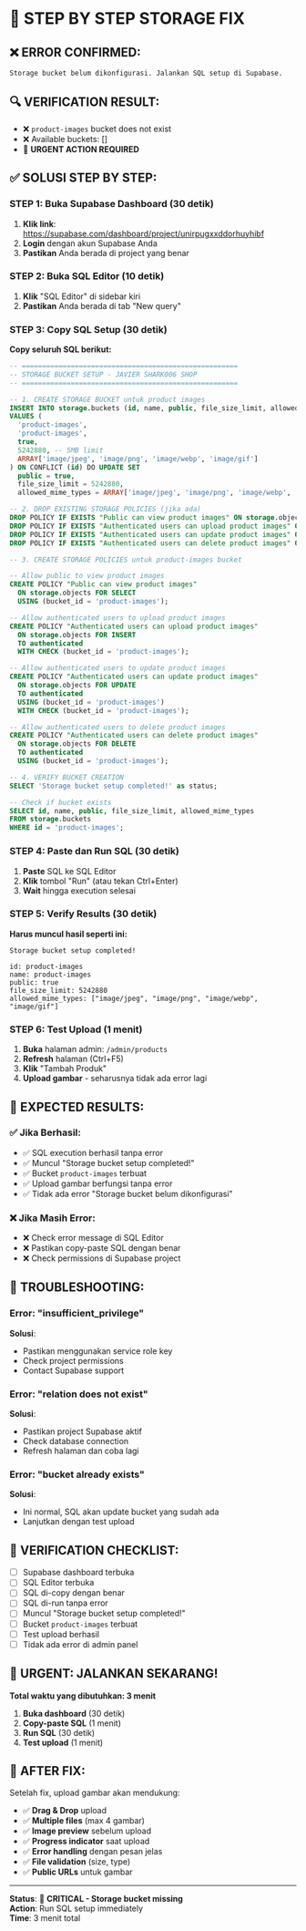 # 🚨 STEP BY STEP STORAGE FIX

## ❌ **ERROR CONFIRMED:**
```
Storage bucket belum dikonfigurasi. Jalankan SQL setup di Supabase.
```

## 🔍 **VERIFICATION RESULT:**
- ❌ `product-images` bucket does not exist
- ❌ Available buckets: []
- 🚨 **URGENT ACTION REQUIRED**

## ✅ **SOLUSI STEP BY STEP:**

### **STEP 1: Buka Supabase Dashboard (30 detik)**
1. **Klik link**: https://supabase.com/dashboard/project/unirpugxxddorhuyhibf
2. **Login** dengan akun Supabase Anda
3. **Pastikan** Anda berada di project yang benar

### **STEP 2: Buka SQL Editor (10 detik)**
1. **Klik** "SQL Editor" di sidebar kiri
2. **Pastikan** Anda berada di tab "New query"

### **STEP 3: Copy SQL Setup (30 detik)**
**Copy seluruh SQL berikut:**

```sql
-- =====================================================
-- STORAGE BUCKET SETUP - JAVIER SHARK006 SHOP
-- =====================================================

-- 1. CREATE STORAGE BUCKET untuk product images
INSERT INTO storage.buckets (id, name, public, file_size_limit, allowed_mime_types)
VALUES (
  'product-images',
  'product-images', 
  true,
  5242880, -- 5MB limit
  ARRAY['image/jpeg', 'image/png', 'image/webp', 'image/gif']
) ON CONFLICT (id) DO UPDATE SET
  public = true,
  file_size_limit = 5242880,
  allowed_mime_types = ARRAY['image/jpeg', 'image/png', 'image/webp', 'image/gif'];

-- 2. DROP EXISTING STORAGE POLICIES (jika ada)
DROP POLICY IF EXISTS "Public can view product images" ON storage.objects;
DROP POLICY IF EXISTS "Authenticated users can upload product images" ON storage.objects;
DROP POLICY IF EXISTS "Authenticated users can update product images" ON storage.objects;
DROP POLICY IF EXISTS "Authenticated users can delete product images" ON storage.objects;

-- 3. CREATE STORAGE POLICIES untuk product-images bucket

-- Allow public to view product images
CREATE POLICY "Public can view product images"
  ON storage.objects FOR SELECT
  USING (bucket_id = 'product-images');

-- Allow authenticated users to upload product images
CREATE POLICY "Authenticated users can upload product images"
  ON storage.objects FOR INSERT
  TO authenticated
  WITH CHECK (bucket_id = 'product-images');

-- Allow authenticated users to update product images
CREATE POLICY "Authenticated users can update product images"
  ON storage.objects FOR UPDATE
  TO authenticated
  USING (bucket_id = 'product-images')
  WITH CHECK (bucket_id = 'product-images');

-- Allow authenticated users to delete product images
CREATE POLICY "Authenticated users can delete product images"
  ON storage.objects FOR DELETE
  TO authenticated
  USING (bucket_id = 'product-images');

-- 4. VERIFY BUCKET CREATION
SELECT 'Storage bucket setup completed!' as status;

-- Check if bucket exists
SELECT id, name, public, file_size_limit, allowed_mime_types 
FROM storage.buckets 
WHERE id = 'product-images';
```

### **STEP 4: Paste dan Run SQL (30 detik)**
1. **Paste** SQL ke SQL Editor
2. **Klik** tombol "Run" (atau tekan Ctrl+Enter)
3. **Wait** hingga execution selesai

### **STEP 5: Verify Results (30 detik)**
**Harus muncul hasil seperti ini:**
```
Storage bucket setup completed!

id: product-images
name: product-images
public: true
file_size_limit: 5242880
allowed_mime_types: ["image/jpeg", "image/png", "image/webp", "image/gif"]
```

### **STEP 6: Test Upload (1 menit)**
1. **Buka** halaman admin: `/admin/products`
2. **Refresh** halaman (Ctrl+F5)
3. **Klik** "Tambah Produk"
4. **Upload gambar** - seharusnya tidak ada error lagi

## 🎯 **EXPECTED RESULTS:**

### **✅ Jika Berhasil:**
- ✅ SQL execution berhasil tanpa error
- ✅ Muncul "Storage bucket setup completed!"
- ✅ Bucket `product-images` terbuat
- ✅ Upload gambar berfungsi tanpa error
- ✅ Tidak ada error "Storage bucket belum dikonfigurasi"

### **❌ Jika Masih Error:**
- ❌ Check error message di SQL Editor
- ❌ Pastikan copy-paste SQL dengan benar
- ❌ Check permissions di Supabase project

## 🔧 **TROUBLESHOOTING:**

### **Error: "insufficient_privilege"**
**Solusi**: 
- Pastikan menggunakan service role key
- Check project permissions
- Contact Supabase support

### **Error: "relation does not exist"**
**Solusi**: 
- Pastikan project Supabase aktif
- Check database connection
- Refresh halaman dan coba lagi

### **Error: "bucket already exists"**
**Solusi**: 
- Ini normal, SQL akan update bucket yang sudah ada
- Lanjutkan dengan test upload

## 📱 **VERIFICATION CHECKLIST:**

- [ ] Supabase dashboard terbuka
- [ ] SQL Editor terbuka
- [ ] SQL di-copy dengan benar
- [ ] SQL di-run tanpa error
- [ ] Muncul "Storage bucket setup completed!"
- [ ] Bucket `product-images` terbuat
- [ ] Test upload berhasil
- [ ] Tidak ada error di admin panel

## 🚨 **URGENT: JALANKAN SEKARANG!**

**Total waktu yang dibutuhkan: 3 menit**
1. **Buka dashboard** (30 detik)
2. **Copy-paste SQL** (1 menit)
3. **Run SQL** (30 detik)
4. **Test upload** (1 menit)

## 🎉 **AFTER FIX:**

Setelah fix, upload gambar akan mendukung:
- ✅ **Drag & Drop** upload
- ✅ **Multiple files** (max 4 gambar)
- ✅ **Image preview** sebelum upload
- ✅ **Progress indicator** saat upload
- ✅ **Error handling** dengan pesan jelas
- ✅ **File validation** (size, type)
- ✅ **Public URLs** untuk gambar

---

**Status**: 🚨 **CRITICAL - Storage bucket missing**  
**Action**: Run SQL setup immediately  
**Time**: 3 menit total
